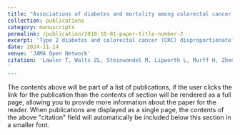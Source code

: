 ```yaml
---
title: "Associations of diabetes and mortality among colorectal cancer patients from the Southern Community Cohort Study"
collection: publications
category: manuscripts
permalink: /publication/2010-10-01-paper-title-number-2
excerpt: 'Type 2 diabetes and colorectal cancer (CRC) disproportionately burden indviduals of low socioeconomic status and African American race. Although diabetes is an emerging CRC risk factor, associations between diabetes and CRC in these populations are understudied. These findings suggest that given the emerging association between diabetes and elevated risk for colorectal cancer, screening via colonoscopy for individuals with diabetes may help to mitigate risk.'
date: 2024-11-14
venue: 'JAMA Open Network'
citation: 'Lawler T, Walts ZL, Steinwandel M, Lipworth L, Murff H, Zheng W, Warren Andersen S. Type 2 Diabetes and Colorectal Cancer Risk. JAMA Netw Open. 2023;6(11):e2343333. doi:10.1001/jamanetworkopen.2023.43333'
'
---
```


The contents above will be part of a list of publications, if the user clicks the link for the publication than the contents of section will be rendered as a full page, allowing you to provide more information about the paper for the reader. When publications are displayed as a single page, the contents of the above "citation" field will automatically be included below this section in a smaller font.
